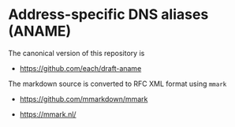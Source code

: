 Address-specific DNS aliases (ANAME)
====================================

The canonical version of this repository is

  * https://github.com/each/draft-aname

The markdown source is converted to RFC XML format using `mmark`

  * https://github.com/mmarkdown/mmark

  * https://mmark.nl/
